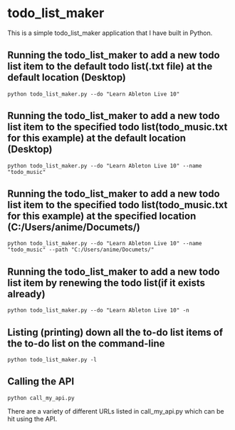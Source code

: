 <h1>todo_list_maker</h1>

This is a simple todo_list_maker application that I have built in Python.

<h2>Running the todo_list_maker to add a new todo list item to the default todo list(.txt file) at the default location (Desktop)</h2>

```
python todo_list_maker.py --do "Learn Ableton Live 10"
```

<h2>Running the todo_list_maker to add a new todo list item to the specified todo list(todo_music.txt for this example) at the default location (Desktop)</h2>

```
python todo_list_maker.py --do "Learn Ableton Live 10" --name "todo_music"
```

<h2>Running the todo_list_maker to add a new todo list item to the specified todo list(todo_music.txt for this example) at the specified location (C:/Users/anime/Documets/)</h2>

```
python todo_list_maker.py --do "Learn Ableton Live 10" --name "todo_music" --path "C:/Users/anime/Documets/"
```

<h2>Running the todo_list_maker to add a new todo list item by renewing the todo list(if it exists already)</h2>

```
python todo_list_maker.py --do "Learn Ableton Live 10" -n
```

<h2>Listing (printing) down all the to-do list items of the to-do list on the command-line</h2>

```
python todo_list_maker.py -l
```











<h2>Calling the API</h2>

```
python call_my_api.py
```

There are a variety of different URLs listed in call_my_api.py which can be hit using the API.

